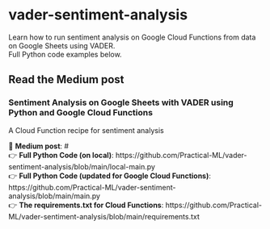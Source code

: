 # vader-sentiment-analysis
Learn how to run sentiment analysis on Google Cloud Functions from data on Google Sheets using VADER.
<br>Full Python code examples below.

<h2>Read the Medium post</h2>

<h3>Sentiment Analysis on Google Sheets with VADER using Python and Google Cloud Functions</h3>
<p>A Cloud Function recipe for sentiment analysis</p>
📰 <strong>Medium post</strong>: #
<br>
👉 <strong>Full Python Code (on local)</strong>: https://github.com/Practical-ML/vader-sentiment-analysis/blob/main/local-main.py
<br>
👉 <strong>Full Python Code (updated for Google Cloud Functions)</strong>: https://github.com/Practical-ML/vader-sentiment-analysis/blob/main/main.py
<br>
👉 <strong>The requirements.txt for Cloud Functions</strong>: https://github.com/Practical-ML/vader-sentiment-analysis/blob/main/requirements.txt
<br>
<br>
